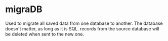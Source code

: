 # migraDB
Used to migrate all saved data from one database to another. The database doesn't matter, as long as it is SQL. records from the source database will be deleted when sent to the new one.
